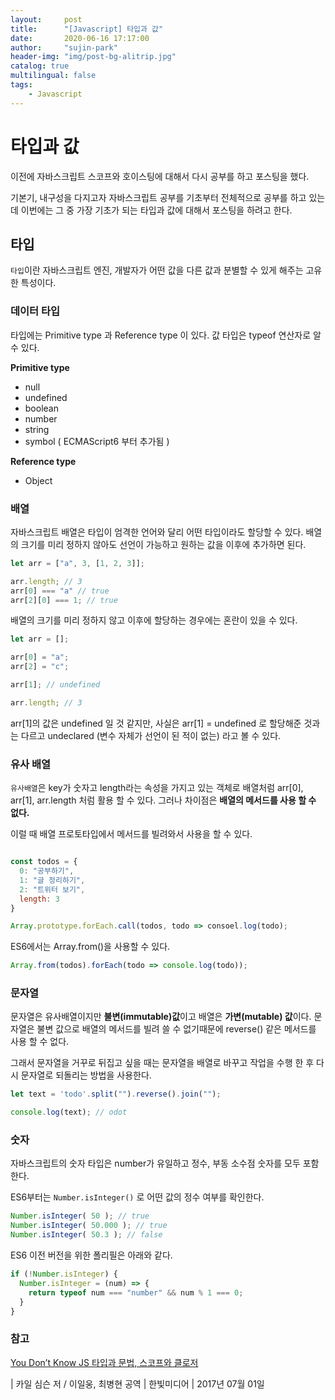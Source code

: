 ```yaml
---
layout:     post
title:      "[Javascript] 타입과 값"
date:       2020-06-16 17:17:00
author:     "sujin-park"
header-img: "img/post-bg-alitrip.jpg"
catalog: true
multilingual: false
tags:
    - Javascript
---
```

타입과 값
========================

이전에 자바스크립트 스코프와 호이스팅에 대해서 다시 공부를 하고 포스팅을 했다.

기본기, 내구성을 다지고자 자바스크립트 공부를 기초부터 전체적으로 공부를 하고 있는데 이번에는 그 중 가장 기초가 되는 타입과 값에 대해서 포스팅을 하려고 한다.


## 타입

`타입`이란 자바스크립트 엔진, 개발자가 어떤 값을 다른 값과 분별할 수 있게 해주는 고유한 특성이다.

### 데이터 타입

타입에는 Primitive type 과 Reference type 이 있다. 값 타입은 typeof 연산자로 알 수 있다.

**Primitive type** 
- null
- undefined
- boolean
- number
- string
- symbol ( ECMAScript6 부터 추가됨 )

**Reference type**
- Object

### 배열

자바스크립트 배열은 타입이 엄격한 언어와 달리 어떤 타입이라도 할당할 수 있다. 배열의 크기를 미리 정하지 않아도 선언이 가능하고 원하는 값을 이후에 추가하면 된다.

```javascript
let arr = ["a", 3, [1, 2, 3]];

arr.length; // 3
arr[0] === "a" // true
arr[2][0] === 1; // true
```

배열의 크기를 미리 정하지 않고 이후에 할당하는 경우에는 혼란이 있을 수 있다.

```javascript
let arr = [];

arr[0] = "a";
arr[2] = "c";

arr[1]; // undefined

arr.length; // 3
```

arr[1]의 값은 undefined 일 것 같지만, 사실은 arr[1] = undefined 로 할당해준 것과는 다르고 undeclared (변수 자체가 선언이 된 적이 없는) 라고 볼 수 있다.


### 유사 배열

`유사배열`은 key가 숫자고 length라는 속성을 가지고 있는 객체로 배열처럼 arr[0], arr[1], arr.length 처럼 활용 할 수 있다. 그러나 차이점은 **배열의 메서드를 사용 할 수 없다.**

이럴 때 배열 프로토타입에서 메서드를 빌려와서 사용을 할 수 있다.

```javascript

const todos = {
  0: "공부하기",
  1: "글 정리하기",
  2: "트위터 보기",
  length: 3
}

Array.prototype.forEach.call(todos, todo => consoel.log(todo);
```

ES6에서는 Array.from()을 사용할 수 있다.
```javascript
Array.from(todos).forEach(todo => console.log(todo));
```

### 문자열

문자열은 유사배열이지만 **불변(immutable)값**이고 배열은 **가변(mutable) 값**이다. 문자열은 불변 값으로 배열의 메서드를 빌려 쓸 수 없기때문에 reverse() 같은 메서드를 사용 할 수 없다.

그래서 문자열을 거꾸로 뒤집고 싶을 때는 문자열을 배열로 바꾸고 작업을 수행 한 후 다시 문자열로 되돌리는 방법을 사용한다.

```javascript
let text = 'todo'.split("").reverse().join("");

console.log(text); // odot
```

### 숫자

자바스크립트의 숫자 타입은 number가 유일하고 정수, 부동 소수점 숫자를 모두 포함한다.

ES6부터는 `Number.isInteger()` 로 어떤 값의 정수 여부를 확인한다.
```javascript
Number.isInteger( 50 ); // true
Number.isInteger( 50.000 ); // true
Number.isInteger( 50.3 ); // false
```

ES6 이전 버전을 위한 폴리필은 아래와 같다.
```javascript
if (!Number.isInteger) {
  Number.isInteger = (num) => {
    return typeof num === "number" && num % 1 === 0; 
  }
}
```

### 참고
[You Don’t Know JS 타입과 문법, 스코프와 클로저](http://www.yes24.com/Product/goods/43219481?scode=032&OzSrank=8)

| 카일 심슨 저 / 이일웅, 최병현 공역 | 한빛미디어 | 2017년 07월 01일
